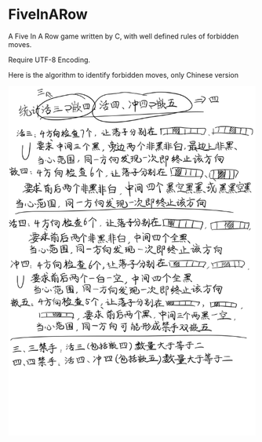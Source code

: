 # FiveInARow
A Five In A Row game written by C, with well defined rules of forbidden moves.

Require UTF-8 Encoding.

Here is the algorithm to identify forbidden moves, only Chinese version

![algorithm.png](https://github.com/WangNorthSea/FiveInARow/blob/master/algorithm.png)
